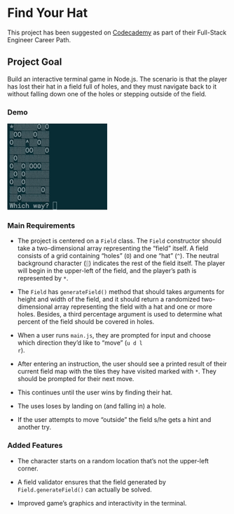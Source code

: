 # Find Your Hat

This project has been suggested on [Codecademy](https://www.codecademy.com/) as part of their Full-Stack Engineer Career Path.

## Project Goal

Build an interactive terminal game in Node.js. The scenario is that the player has lost their hat in a field full of holes, and they must navigate back to it without falling down one of the holes or stepping outside of the field.

### Demo

![Demonstration provided by Codecademy](./docs/find-your-hat-demo.gif)

### Main Requirements

* The project is centered on a <code>Field</code> class. The <code>Field</code> constructor should take a two-dimensional array representing the “field” itself. A field consists of a grid containing “holes” (<code>O</code>) and one “hat” (<code>^</code>). The neutral background character (<code>░</code>) indicates the rest of the field itself. The player will begin in the upper-left of the field, and the player’s path is represented by <code>*</code>.

* The <code>Field</code> has <code>generateField()</code> method that should takes arguments for height and width of the field, and it should return a randomized two-dimensional array representing the field with a hat and one or more holes. Besides, a third percentage argument is used to determine what percent of the field should be covered in holes. 

* When a user runs <code>main.js</code>, they are prompted for input and choose which direction they’d like to “move” (<code>u d l r</code>).

* After entering an instruction, the user should see a printed result of their current field map with the tiles they have visited marked with <code>*</code>. They should be prompted for their next move.

* This continues until the user wins by finding their hat.

* The uses loses by landing on (and falling in) a hole.

* If the user attempts to move “outside” the field s/he gets a hint and another try.

### Added Features

* The character starts on a random location that’s not the upper-left corner.

* A field validator ensures that the field generated by <code>Field.generateField()</code> can actually be solved. 

* Improved game’s graphics and interactivity in the terminal.
